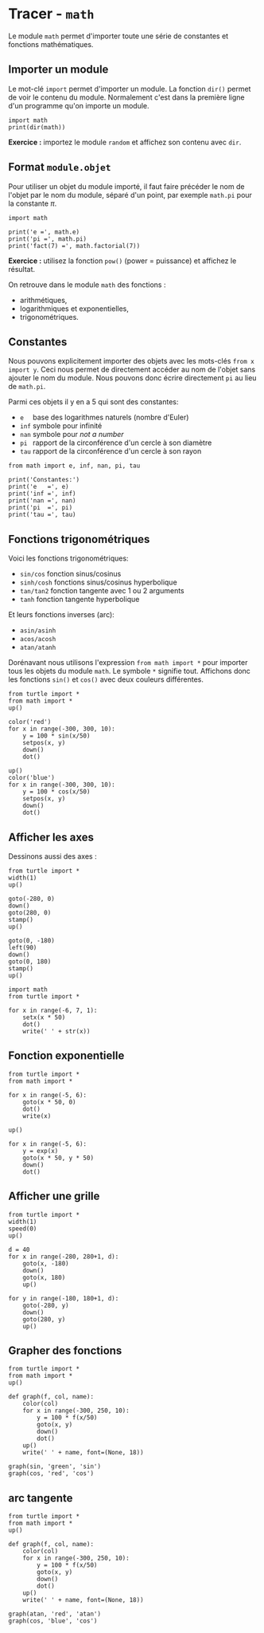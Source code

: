 # Tracer - `math`

Le module `math` permet d'importer toute une série de constantes et fonctions mathématiques.

## Importer un module

Le mot-clé `import` permet d'importer un module. La fonction `dir()` permet de voir le contenu du module.
Normalement c'est dans la première ligne d'un programme qu'on importe un module.

```{codeplay}
import math
print(dir(math))
```

**Exercice :** importez le module `random` et affichez son contenu avec `dir`.

## Format `module.objet`

Pour utiliser un objet du module importé, il faut faire précéder le nom de l'objet par le nom du module, séparé d'un point, par exemple `math.pi` pour la constante $\pi$.

```{codeplay}
import math

print('e =', math.e)
print('pi =', math.pi)
print('fact(7) =', math.factorial(7))
```

**Exercice :** utilisez la fonction `pow()` (power = puissance) et affichez le résultat.

On retrouve dans le module `math` des fonctions :

- arithmétiques,
- logarithmiques et exponentielles,
- trigonométriques.

## Constantes

Nous pouvons explicitement importer des objets avec les mots-clés `from x import y`. 
Ceci nous permet de directement accéder au nom de l'objet sans ajouter le nom du module. Nous pouvons donc écrire directement `pi` au lieu de `math.pi`.

Parmi ces objets il y en a 5 qui sont des constantes:

- `e  ` base des logarithmes naturels (nombre d'Euler)
- `inf` symbole pour infinité
- `nan` symbole pour *not a number*
- `pi ` rapport de la circonférence d'un cercle à son diamètre
- `tau` rapport de la circonférence d'un cercle à son rayon

```{codeplay}
from math import e, inf, nan, pi, tau

print('Constantes:')
print('e   =', e)
print('inf =', inf)
print('nan =', nan)
print('pi  =', pi)
print('tau =', tau)
```

## Fonctions trigonométriques

Voici les fonctions trigonométriques:

- `sin/cos` fonction sinus/cosinus
- `sinh/cosh` fonctions sinus/cosinus hyperbolique
- `tan/tan2` fonction tangente avec 1 ou 2 arguments
- `tanh` fonction tangente hyperbolique

Et leurs fonctions inverses (arc):

- `asin/asinh`
- `acos/acosh`
- `atan/atanh`

Dorénavant nous utilisons l'expression `from math import *` pour importer tous les objets du module `math`. Le symbole `*` signifie tout.
Affichons donc les fonctions `sin()` et `cos()` avec deux couleurs différentes.

```{codeplay}
from turtle import *
from math import *
up()

color('red')
for x in range(-300, 300, 10):
    y = 100 * sin(x/50)
    setpos(x, y)
    down()
    dot()
    
up()
color('blue')
for x in range(-300, 300, 10):
    y = 100 * cos(x/50)
    setpos(x, y)
    down()
    dot()
```

## Afficher les axes

Dessinons aussi des axes :

```{codeplay}
from turtle import *
width(1)
up()

goto(-280, 0)
down()
goto(280, 0)
stamp()
up()

goto(0, -180)
left(90)
down()
goto(0, 180)
stamp()
up()
```

```{codeplay}
import math
from turtle import *

for x in range(-6, 7, 1):
    setx(x * 50)
    dot()
    write(' ' + str(x))
```

## Fonction exponentielle

```{codeplay}
from turtle import *
from math import *

for x in range(-5, 6):
    goto(x * 50, 0)
    dot()
    write(x)
    
up()

for x in range(-5, 6):
    y = exp(x)
    goto(x * 50, y * 50)
    down()
    dot()
```

## Afficher une grille

```{codeplay}
from turtle import *
width(1)
speed(0)
up()

d = 40
for x in range(-280, 280+1, d):
    goto(x, -180)
    down()
    goto(x, 180)
    up()
    
for y in range(-180, 180+1, d):
    goto(-280, y)
    down()
    goto(280, y)
    up()
```

## Grapher des fonctions

```{codeplay}
from turtle import *
from math import *
up()
    
def graph(f, col, name):
    color(col)
    for x in range(-300, 250, 10):
        y = 100 * f(x/50)
        goto(x, y)
        down()
        dot()
    up()
    write(' ' + name, font=(None, 18))

graph(sin, 'green', 'sin')
graph(cos, 'red', 'cos')
```

## arc tangente

```{codeplay}
from turtle import *
from math import *
up()
    
def graph(f, col, name):
    color(col)
    for x in range(-300, 250, 10):
        y = 100 * f(x/50)
        goto(x, y)
        down()
        dot()
    up()
    write(' ' + name, font=(None, 18))

graph(atan, 'red', 'atan')
graph(cos, 'blue', 'cos')
```

```{codeplay}

```

```{codeplay}

```

```{codeplay}

```

```{codeplay}

```

```{codeplay}

```

```{codeplay}

```

```{codeplay}

```
